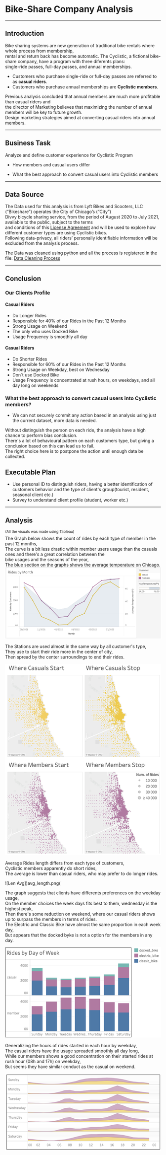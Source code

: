 # Bike-Share Company Analysis

---------------------------
Introduction
---------------------------

Bike sharing systems are new generation of traditional bike rentals where whole process from membership,  
rental and return back has become automatic. 
The Cyclistic, a fictional bike-share company, have a program with three diferents plans:  
single-ride passes, full-day passes, and annual memberships.  

 - Customers who purchase single-ride or full-day passes are referred to as **casual riders**.  
 - Customers who purchase annual memberships are **Cyclistic members**.  

Previous analysis concluded that annual members are much more profitable than casual riders and  
the director of Marketing believes that maximizing the number of annual members will be key to future growth.  
Design marketing strategies aimed at converting casual riders into annual members.

---------------------------
Business Task
---------------------------

Analyze and define customer experience for Cyclistic Program

 - How members and casual users differ

 - What the best approach to convert casual users into Cyclistic members

---------------------------
Data Source
---------------------------

The Data used for this analysis is from Lyft Bikes and Scooters, LLC (“Bikeshare”) operates the City of Chicago’s (“City”)  
Divvy bicycle sharing service, from the period of August 2020 to July 2021, available to the public, subject to the terms  
and conditions of this [License Agreement](ride.divvybikes.com/data-license-agreement) and will be used to explore how different customer types are using Cyclistic bikes.  
Following data-privacy, all riders’ personally identifiable information will be excluded from the analysis process. 

The Data was cleaned using python and all the process is registered in the file: [Data Cleaning Process](data_cleaning.ipynb)

---------------------------
Conclusion
---------------------------

### Our Clients Profile

#### Casual Riders

 - Do Longer Rides
 - Responsible for 40% of our Rides in the Past 12 Months
 - Strong Usage on Weekend
 - The only who uses Docked Bike
 - Usage Frequency is smoothly all day 

#### Casual Riders

 - Do Shorter Rides
 - Responsible for 60% of our Rides in the Past 12 Months
 - Strong Usage on Weekday, best on Wednesday
 - Don´t use Docked Bike
 - Usage Frequency is concentrated at rush hours, on weekdays, and all day long on weekends 

### What the best approach to convert casual users into Cyclistic members?

 - We can not securely commit any action based in an analysis using just the current dataset, more data is needed.  

Without distinguish the person on each ride, the analysis have a high chance to perform bias conclusion.  
There´s a lot of behavioural pattern on each customers type, but giving a conclusion based on this can lead us to fail.  
The right choice here is to postpone the action until enough data be collected.


## Executable Plan

 - Use personal ID to distinguish riders, having a better identification of customers behavior and the type of client's group(tourist, resident, seasonal client etc.)
 - Survey to understand client profile (student, worker etc.)


---------------------------
Analysis
---------------------------
<sup>(All the visuals was made using Tableau)</sup>  
The Graph below shows the count of rides by each type of member in the past 12 months,  
The curve is a bit less drastic within member users usage than the casuals ones and there's a great correlation between the  
bike usages and the seasons of the year,   
The blue section on the graphs shows the average temperature on Chicago.  
![Rides by Month](rides_by_month.png)  

The Stations are used almost in the same way by all customer's type,  
They use to start their ride more in the center of city,  
Then spread by the center surroundings to end their rides.    

![Station Map](station_map.png)
  
Average Rides length differs from each type of customers,  
Cyclistic members apparently do short rides,  
The average is lower than casual riders, who may prefer to do longer rides.

![Len Avg])avg_length.png(

The graph suggests that clients have differents preferences on the weekday usage,  
On the member choices the week days fits best to them, wednesday is the highest peak,  
Then there's some reduction on weekend, where our casual riders shows up to surpass the members in terms of rides.  
The Electric and Classic Bike have almost the same proportion in each week day,  
But appears that the docked byke is not a option for the members in any day.

![Usage by Weekday](usage_by_weekday.png)  
  
Generalizing the hours of rides started in each hour by weekday,  
The casual riders have the usage spreaded smoothly all day long,  
While our members shows a good concentration on their started rides at rush hour (08h and 17h) on weekday,  
But seems they have similar conduct as the casual on weekend.

![Usage by Hour](usage_by_hour.png)
